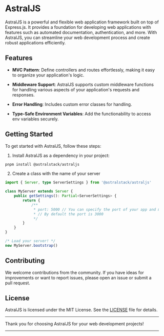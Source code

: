 # AstralJS

AstralJS is a powerful and flexible web application framework built on top of Express.js. It provides a foundation for developing web applications with features such as automated documentation, authentication, and more. With AstralJS, you can streamline your web development process and create robust applications efficiently.

## Features

-   **MVC Pattern**: Define controllers and routes effortlessly, making it easy to organize your application's logic.

-   **Middleware Support**: AstralJS supports custom middleware functions for handling various aspects of your application's requests and responses.

-   **Error Handling**: Includes custom error classes for handling.

-   **Type-Safe Environment Variables**: Add the functionability to access env variables securely.

## Getting Started

To get started with AstralJS, follow these steps:

1. Install AstralJS as a dependency in your project:

```bash
pnpm install @astralstack/astraljs
```

2. Create a class with the name of your server

```typescript
import { Server, type ServerSettings } from '@astralstack/astraljs'

class MyServer extends Server {
    public getSettings(): Partial<ServerSettings> {
        return {
            /**
             * port: 5000 // You can specify the port of your app and more settings here!
             * // By default the port is 3000
             */
        }
    }
}

/* Load your server! */
new MyServer.bootstrap()
```

<!-- For detailed usage instructions and examples, check out our [documentation](link-to-your-documentation). -->

<!-- ## Examples

Here's a simple example of how to create a controller and define routes using AstralJS:

```javascript
import { Controller, Get } from 'astraljs';

@Controller('/api')
class ApiController {
  @Get('/')
  getAllData(req, res) {
    // Your controller logic here
  }
}
```

## Documentation

Explore the [AstralJS Documentation](link-to-your-documentation) for comprehensive information on using and extending AstralJS. -->

## Contributing

We welcome contributions from the community. If you have ideas for improvements or want to report issues, please open an issue or submit a pull request.

## License

AstralJS is licensed under the MIT License. See the [LICENSE](./LICENSE) file for details.

---

Thank you for choosing AstralJS for your web development projects!

---
